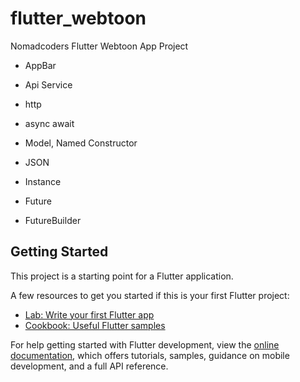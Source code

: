 # flutter_webtoon

Nomadcoders Flutter Webtoon App Project

* AppBar

* Api Service
* http
* async await

* Model, Named Constructor
* JSON
* Instance
* Future
* FutureBuilder

## Getting Started

This project is a starting point for a Flutter application.

A few resources to get you started if this is your first Flutter project:

- [Lab: Write your first Flutter app](https://docs.flutter.dev/get-started/codelab)
- [Cookbook: Useful Flutter samples](https://docs.flutter.dev/cookbook)

For help getting started with Flutter development, view the
[online documentation](https://docs.flutter.dev/), which offers tutorials, samples, guidance on mobile development, and a full API reference.
